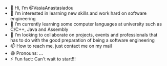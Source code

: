 - 👋 Hi, I’m @VasiaAnastasiadou
- 👀 I’m interested in learning new skills and work hard on software engineering
- 🌱 I’m currently learning some computer languages at university such as C/C++, Java and Assembly
- 💞️ I’m looking to collaborate on projects, events and professionals that has to do with the good preparation of being a software engineering
- 📫 How to reach me, just contact me on my mail
- 😄 Pronouns: ...
- ⚡ Fun fact: Can't wait to start!!!

<!---
VasiaAnastasiadou/VasiaAnastasiadou is a ✨ special ✨ repository because its `README.md` (this file) appears on your GitHub profile.
You can click the Preview link to take a look at your changes.
--->
